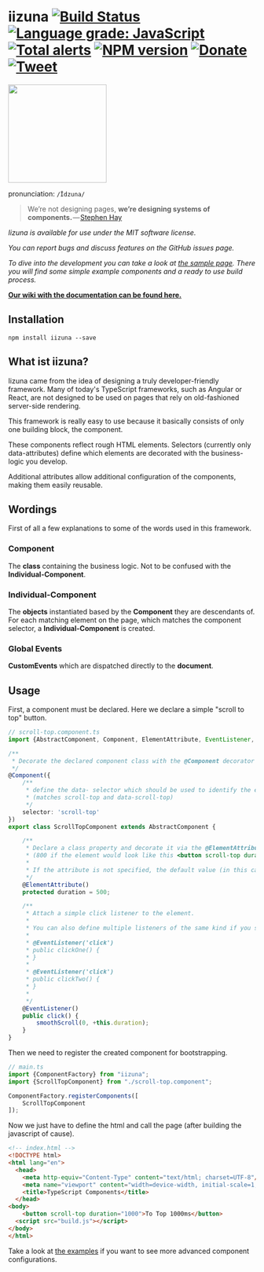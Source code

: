 # iizuna [![Build Status](https://travis-ci.com/iizunats/iizuna.svg?branch=master)](https://travis-ci.com/iizunats/iizuna) [![Language grade: JavaScript](https://img.shields.io/lgtm/grade/javascript/g/Nano1237/iizuna.svg?logo=lgtm&logoWidth=18)](https://lgtm.com/projects/g/Nano1237/iizuna/context:javascript) [![Total alerts](https://img.shields.io/lgtm/alerts/g/Nano1237/iizuna.svg?logo=lgtm&logoWidth=18)](https://lgtm.com/projects/g/Nano1237/iizuna/alerts/) [![NPM version](https://img.shields.io/npm/v/iizuna.svg)](https://www.npmjs.org/package/iizuna) [![Donate](https://img.shields.io/badge/donorbox-donate-blue.svg)](https://donorbox.org/iizuna) [![Tweet](https://img.shields.io/twitter/url/http/shields.io.svg?style=social)](https://twitter.com/intent/tweet?text=Create%20fast%20and%20reliable%20component%20based%20applications%20for%20server-side-rendered%20projects!&url=http://iizunats.com&via=IizunaTeam&hashtags=typescript,components,frontend,framework,developers)

<img src="https://raw.githubusercontent.com/iizunats/iizuna/master/.github/assets/logo-300dpi.pmg" width="200">
 
pronunciation: `/Īdzuna/`

> We’re not designing pages, **we’re designing systems of components.** — [Stephen Hay](http://bradfrost.com/blog/post/bdconf-stephen-hay-presents-responsive-design-workflow/)

*Iizuna is available for use under the MIT software license.*

*You can report bugs and discuss features on the GitHub issues page.*

*To dive into the development you can take a look at [the sample page](https://github.com/iizunats/iizuna/tree/examples).*
*There you will find some simple example components and a ready to use build process.*

[**Our wiki with the documentation can be found here.**](https://github.com/iizunats/iizuna/wiki)

## Installation

```
npm install iizuna --save
```


## What ist iizuna?

Iizuna came from the idea of ​​designing a truly developer-friendly framework.
Many of today's TypeScript frameworks, such as Angular or React, are not designed to be used on pages that rely on old-fashioned server-side rendering.

This framework is really easy to use because it basically consists of only one building block, the component.

These components reflect rough HTML elements.
Selectors (currently only data-attributes) define which elements are decorated with the business-logic you develop.

Additional attributes allow additional configuration of the components, making them easily reusable.


## Wordings

First of all a few explanations to some of the words used in this framework.

### Component
The **class** containing the business logic. Not to be confused with the **Individual-Component**.

### Individual-Component
The **objects** instantiated based by the **Component** they are descendants of.
For each matching element on the page, which matches the component selector, a **Individual-Component** is created.

### Global Events
**CustomEvents** which are dispatched directly to the **document**.


## Usage

First, a component must be declared. Here we declare a simple "scroll to top" button.

```typescript
// scroll-top.component.ts
import {AbstractComponent, Component, ElementAttribute, EventListener, smoothScroll} from "iizuna";

/**
 * Decorate the declared component class with the @Component decorator (the magic happens here)
 */
@Component({
	/**
	 * define the data- selector which should be used to identify the element
	 * (matches scroll-top and data-scroll-top)
	 */
	selector: 'scroll-top'
})
export class ScrollTopComponent extends AbstractComponent {

	/**
	 * Declare a class property and decorate it via the @ElementAttribute decorator which automatically retrieves the attribute value of the element on page load.
	 * (800 if the element would look like this <button scroll-top duration="800">To top!</button>)
	 *
	 * If the attribute is not specified, the default value (in this case 500) is used
	 */
	@ElementAttribute()
	protected duration = 500;

	/**
	 * Attach a simple click listener to the element.
	 *
	 * You can also define multiple listeners of the same kind if you specify the listener name as first argument for the @EventListener decorator like:
	 *
	 * @EventListener('click')
	 * public clickOne() {
	 * }
	 *
	 * @EventListener('click')
	 * public clickTwo() {
	 * }
	 *
	 */
	@EventListener()
	public click() {
		smoothScroll(0, +this.duration);
	}
}
```

Then we need to register the created component for bootstrapping.

```typescript
// main.ts
import {ComponentFactory} from "iizuna";
import {ScrollTopComponent} from "./scroll-top.component";

ComponentFactory.registerComponents([
	ScrollTopComponent
]);
```

Now we just have to define the html and call the page (after building the javascript of cause).

```html
<!-- index.html -->
<!DOCTYPE html>
<html lang="en">
  <head>
    <meta http-equiv="Content-Type" content="text/html; charset=UTF-8"/>
    <meta name="viewport" content="width=device-width, initial-scale=1, maximum-scale=1.0, user-scalable=no"/>
    <title>TypeScript Components</title>
  </head>
<body>
	<button scroll-top duration="1000">To Top 1000ms</button>
  <script src="build.js"></script>
</body>
</html>
```

Take a look at [the examples](https://github.com/iizunats/iizuna/tree/examples) if you want to see more advanced component configurations.